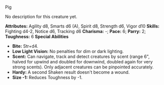 Pig

No description for this creature yet.

**Attributes:** Agility d8, Smarts d6 (A), Spirit d8, Strength d6, Vigor
d10
**Skills:** Fighting d4-2, Notice d6, Tracking d6
**Charisma:** -; **Pace:** 6; **Parry:** 2; **Toughness:** 6
**Special Abilities**
- **Bite:** Str+d4.
- **Low Light Vision:** No penalties for dim or dark lighting.
- **Scent:** Can navigate, track and detect creatures by scent (range
6", halved for upwind and doubled for downwind, doubled again for very
strong scents). Only adjacent creatures can be pinpointed accurately.
- **Hardy:** A second Shaken result doesn't become a wound.
- **Size -1:** Reduces Toughness by -1.


